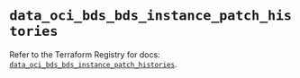 # `data_oci_bds_bds_instance_patch_histories`

Refer to the Terraform Registry for docs: [`data_oci_bds_bds_instance_patch_histories`](https://registry.terraform.io/providers/hashicorp/oci/7.19.0/docs/data-sources/bds_bds_instance_patch_histories).
